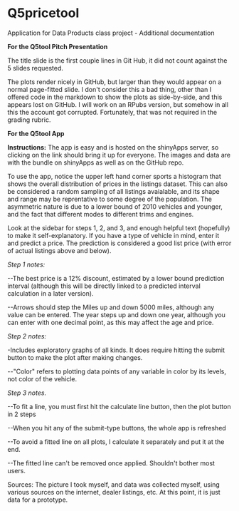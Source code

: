 # Q5pricetool
Application for Data Products class project - Additional documentation

**For the Q5tool Pitch Presentation**

The title slide is the first couple lines in Git Hub, it did not count against the 5 slides requested.

The plots render nicely in GitHub, but larger than they would appear on a normal page-fitted slide. I don't consider this a bad thing, other than I offered code in the markdown to show the plots as side-by-side, and this appears lost on GitHub. I will work on an RPubs version, but somehow in all this the account got corrupted. Fortunately, that was not required in the grading rubric.

**For the Q5tool App**

**Instructions:** The app is easy and is hosted on the shinyApps server, so clicking on the link should bring it up for everyone. The images and data are with the bundle on shinyApps as well as on the GitHub repo.

To use the app, notice the upper left hand corner sports a histogram that shows the overall distribution of prices in the listings dataset. This can also be considered a random sampling of all listings avaialable, and its shape and range may be reprentative to some degree of the population.  The asymmetric nature is due to a lower bound of 2010 vehicles and younger, and the fact that different modes to different trims and engines.

Look at the sidebar for steps 1, 2, and 3, and enough helpful text (hopefully) to make it self-explanatory. If you have a type of vehicle in mind, enter it and predict a price. The prediction is considered a good list price (with error of actual listings above and below).

*Step 1 notes:*

--The best price is a 12% discount, estimated by a lower bound prediction interval (although this will be directly linked to a predicted interval calculation in a later version).

--Arrows should step the Miles up and down 5000 miles, although any value can be entered. The year steps up and down one year, although you can enter with one decimal point, as this may affect the age and price.

*Step 2 notes:*

-Includes exploratory graphs of all kinds. It does require hitting the submit button to make the plot after making  changes.

--"Color" refers to plotting data points of any variable in color by its levels, not color of the vehicle.

*Step 3 notes.*

--To fit a line, you must first hit the calculate line button, then the plot button in 2 steps

--When you hit any of the submit-type buttons, the whole app is refreshed

--To avoid a fitted line on all plots, I calculate it separately and put it at the end.

--The fitted line can't be removed once applied. Shouldn't bother most users.


Sources: The picture I took myself, and data was collected myself, using various sources on the internet, dealer listings, etc. At this point, it is just data for a prototype.






